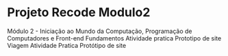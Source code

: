 # Projeto Recode Modulo2
Módulo 2 - Iniciação ao Mundo da Computação, Programação de Computadores e Front-end Fundamentos Atividade pratica Prototipo de site Viagem
Atividade Pratica
Protótipo de site
